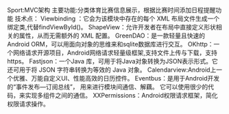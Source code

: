 Sport:MVC架构
主要功能:分类体育比赛信息展示，根据比赛时间添加日程提醒功能
技术点：
Viewbinding ：它会为该模块中存在的每个 XML 布局文件生成一个绑定类,代替findViewById()。
ShapeView：允许开发者在布局中直接定义形状相关的属性，从而无需额外的 XML 配置。
GreenDAO：是一款轻量且快速的 Android ORM，可以用面向对象的思维来和sqlite数据库进行交互。
OKhttp：一个网络请求开源项目，Android网络请求轻量级框架,支持文件上传与下载，支持https。
Fastjson：一个Java 库，可用于将Java对象转换为JSON表示形式。它还可用于将 JSON 字符串转换为等效的 Java
对象。
Calendarview:Android上一个优雅、万能自定义UI、性能高效的日历控件。
Eventbus：是用于Android开发的“事件发布—订阅总线”， 用来进行模块间通信、解藕。 它可以使用很少的代码，来实现多组件之间的通信。
XXPermissions：Android权限请求框架，简化权限请求操作。

